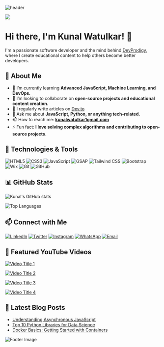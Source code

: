 <!-- Header Image -->
![header](https://media.licdn.com/dms/image/v2/D5616AQFSpduU8xEKYg/profile-displaybackgroundimage-shrink_350_1400/profile-displaybackgroundimage-shrink_350_1400/0/1722841110494?e=1729728000&v=beta&t=GOUp8EorydiikFWfBHbG4g70y8SqpOiY6er6RDDy9iY)


<!-- Profile Views -->
![](https://komarev.com/ghpvc/?username=Devprodigyy&color=blue)

# Hi there, I'm Kunal Watulkar! 👋

I'm a passionate software developer and the mind behind [DevProdigy](https://devprodigy-portfolio-1.netlify.app/), where I create educational content to help others become better developers.

## 🚀 About Me

- 🌱 I’m currently learning **Advanced JavaScript, Machine Learning, and DevOps.**
- 👯 I’m looking to collaborate on **open-source projects and educational content creation.**
- 📝 I regularly write articles on [Dev.to](https://dev.to/devprodigy)
- 💬 Ask me about **JavaScript, Python, or anything tech-related.**
- 📫 How to reach me: **[kunalwatulkar1gmail.com](mailto:kunalwatulkar1@gmail.com)**
- ⚡ Fun fact: **I love solving complex algorithms and contributing to open-source projects.**

## 🔧 Technologies & Tools

![HTML5](https://img.shields.io/badge/HTML5-E34F26?logo=html5&logoColor=white)
![CSS3](https://img.shields.io/badge/CSS3-1572B6?logo=css3&logoColor=white)
![JavaScript](https://img.shields.io/badge/JavaScript-F7DF1E?logo=javascript&logoColor=black)
![GSAP](https://img.shields.io/badge/GSAP-88CE02?logo=greensock&logoColor=white)
![Tailwind CSS](https://img.shields.io/badge/Tailwind_CSS-38B2AC?logo=tailwind-css&logoColor=white)
![Bootstrap](https://img.shields.io/badge/Bootstrap-7952B3?logo=bootstrap&logoColor=white)
![Wix](https://img.shields.io/badge/Wix-FA3C4C?logo=wix&logoColor=white)
![Git](https://img.shields.io/badge/Git-F05032?logo=git&logoColor=white)
![GitHub](https://img.shields.io/badge/GitHub-181717?logo=github&logoColor=white)

## 📊 GitHub Stats

![Kunal's GitHub stats](https://github-readme-stats.vercel.app/api?username=Devprodigyy&show_icons=true&theme=radical)

<!-- Additional Badges -->
![Top Languages](https://github-readme-stats.vercel.app/api/top-langs/?username=Devprodigyy&layout=compact&theme=radical)

## 📫 Connect with Me

[![LinkedIn](https://img.shields.io/badge/LinkedIn-%230077B5.svg?style=flat&logo=linkedin&logoColor=white)](https://www.linkedin.com/in/devprodigy/)
[![Twitter](https://img.shields.io/badge/Twitter-%231DA1F2.svg?style=flat&logo=twitter&logoColor=white)](https://twitter.com/devprodigy__)
[![Instagram](https://img.shields.io/badge/Instagram-%23E4405F.svg?style=flat&logo=instagram&logoColor=white)](https://www.instagram.com/devprodigy__/)
[![WhatsApp](https://img.shields.io/badge/WhatsApp-25D366?logo=whatsapp&logoColor=white)](https://wa.me/yourwhatsapplink)
[![Email](https://img.shields.io/badge/Email-D14836?logo=gmail&logoColor=white)](mailto:devprodigyteam@gmail.com)

<!-- ## 📺 Latest YouTube Video -->

<!-- YOUTUBE:START -->
<!-- [![Latest YouTube Video](https://img.shields.io/badge/YouTube-Latest_Video-red?style=flat&logo=youtube&logoColor=white)](https://www.youtube.com/watch?v=latest_video_id) -->
<!-- YOUTUBE:END -->

## 🌟 Featured YouTube Videos

[![Video Title 1](https://img.youtube.com/vi/kn4n2D7j7eQ/maxresdefault.jpg)](https://youtu.be/kn4n2D7j7eQ?si=yObWmADgdhOH66-p)

[![Video Title 2](https://img.youtube.com/vi/LCER1xdmhmU/maxresdefault.jpg)](https://youtu.be/LCER1xdmhmU?si=nG1hegWNAJVF4c72)

[![Video Title 3](https://img.youtube.com/vi/peNOBruTOU0/maxresdefault.jpg)](https://youtu.be/peNOBruTOU0?si=DZCyeURnwSdu5VOQ)

[![Video Title 4](https://img.youtube.com/vi/Cwmk5iAUICk/maxresdefault.jpg)](https://youtu.be/Cwmk5iAUICk?si=IWNM9lSTAKsLuJhI)


## 📝 Latest Blog Posts

<!-- BLOG-POST-LIST:START -->
- [Understanding Asynchronous JavaScript](https://dev.to/devprodigy/understanding-asynchronous-javascript-2kfj)
- [Top 10 Python Libraries for Data Science](https://dev.to/devprodigy/top-10-python-libraries-for-data-science-3h6b)
- [Docker Basics: Getting Started with Containers](https://dev.to/devprodigy/docker-basics-getting-started-with-containers-1ab8)
<!-- BLOG-POST-LIST:END -->

<!-- Optional Footer -->
![Footer Image](https://user-images.githubusercontent.com/your-footer-image-link.png)
